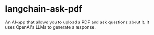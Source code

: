 # langchain-ask-pdf
An AI-app that allows you to upload a PDF and ask questions about it. It uses OpenAI's LLMs to generate a response.

